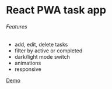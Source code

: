 # React PWA task app

###### Features
- add, edit, delete tasks
- filter by active or completed
- dark/light mode switch
- animations
- responsive

[Demo](https://taskeo.netlify.app/)
